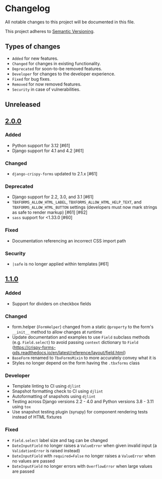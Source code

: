 # Changelog

All notable changes to this project will be documented in this file.

This project adheres to [Semantic Versioning](https://semver.org/spec/v2.0.0.html).

## Types of changes

-   `Added` for new features.
-   `Changed` for changes in existing functionality.
-   `Deprecated` for soon-to-be removed features.
-   `Developer` for changes to the developer experience.
-   `Fixed` for bug fixes.
-   `Removed` for now removed features.
-   `Security` in case of vulnerabilities.

## Unreleased

## [2.0.0](https://github.com/torchbox/tbxforms/releases/tag/v2.0.0)

### Added

-   Python support for 3.12 [#61]
-   Django support for 4.1 and 4.2 [#61]

### Changed

-   `django-crispy-forms` updated to 2.1.x [#61]

### Deprecated

-   Django support for 2.2, 3.0, and 3.1 [#61]
-   `TBXFORMS_ALLOW_HTML_LABEL`, `TBXFORMS_ALLOW_HTML_HELP_TEXT`, and `TBXFORMS_ALLOW_HTML_BUTTON` settings (developers must now mark strings as safe to render markup) [#61] [#62]
-   `sass` support for <1.33.0 [#60]

### Fixed

-   Documentation referencing an incorrect CSS import path

### Security

-   `|safe` is no longer applied within templates [#61]

## [1.1.0](https://github.com/torchbox/tbxforms/releases/tag/v1.1.0)

### Added

-   Support for dividers on checkbox fields

### Changed

-   form.helper (`FormHelper`) changed from a static `@property` to the form's `__init__` method to allow changes at runtime
-   Update documentation and examples to use `Field` subclass methods (e.g. `Field.select`) to avoid passing `context` dictionary to `Field` (https://crispy-forms-gds.readthedocs.io/en/latest/reference/layout/field.html)
-   `BaseForm` renamed to `TbxFormsMixin` to more accurately convey what it is
-   Styles no longer depend on the form having the `.tbxforms` class

### Developer

-   Template linting to CI using `djlint`
-   Snapshot formatting check to CI using `djlint`
-   Autoformatting of snapshots using `djlint`
-   Testing across Django versions 2.2 - 4.0 and Python versions 3.8 - 3.11 using `tox`
-   Use snapshot testing plugin (syrupy) for component rendering tests instead of HTML fixtures

### Fixed

-   `Field.select` label size and tag can be changed
-   `DateInputField` no longer raises a `ValueError` when given invalid input (a `ValidationError` is raised instead)
-   `DateInputField` with `required=False` no longer raises a `ValueError` when no values are passed
-   `DateInputField` no longer errors with `OverflowError` when large values are passed
